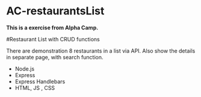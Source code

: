 # AC-restaurantsList
**This is a exercise from Alpha Camp.**

#Restaurant List with CRUD functions

There are demonstration 8 restaurants in a list via API.
Also show the details in separate page, with search function.

- Node.js
- Express
- Express Handlebars
- HTML, JS , CSS
